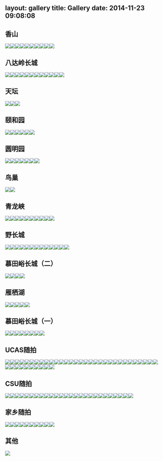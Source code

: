 layout: gallery
title: Gallery
date: 2014-11-23 09:08:08
---



## 香山

<a class="article-gallery-img fancybox" href="http://public-lingdian618.qiniudn.com/images/香山/IMG_1602.JPG?imageView2/2/h/500/q/85|watermark/2/text/bGlqaWFuLm1s/font/5a6L5L2T/fontsize/500/fill/I0VGRUZFRg==/dissolve/100/gravity/SouthEast/dx/10/dy/10" ><img src="http://public-lingdian618.qiniudn.com/images/香山/IMG_1602.JPG?imageView2/2/h/100/q/85" itemprop="image"></a><a class="article-gallery-img fancybox" href="http://public-lingdian618.qiniudn.com/images/香山/IMG_1604.JPG?imageView2/2/h/500/q/85|watermark/2/text/bGlqaWFuLm1s/font/5a6L5L2T/fontsize/500/fill/I0VGRUZFRg==/dissolve/100/gravity/SouthEast/dx/10/dy/10" ><img src="http://public-lingdian618.qiniudn.com/images/香山/IMG_1604.JPG?imageView2/2/h/100/q/85" itemprop="image"></a><a class="article-gallery-img fancybox" href="http://public-lingdian618.qiniudn.com/images/香山/IMG_1605.JPG?imageView2/2/h/500/q/85|watermark/2/text/bGlqaWFuLm1s/font/5a6L5L2T/fontsize/500/fill/I0VGRUZFRg==/dissolve/100/gravity/SouthEast/dx/10/dy/10" ><img src="http://public-lingdian618.qiniudn.com/images/香山/IMG_1605.JPG?imageView2/2/h/100/q/85" itemprop="image"></a><a class="article-gallery-img fancybox" href="http://public-lingdian618.qiniudn.com/images/香山/IMG_1615.JPG?imageView2/2/h/500/q/85|watermark/2/text/bGlqaWFuLm1s/font/5a6L5L2T/fontsize/500/fill/I0VGRUZFRg==/dissolve/100/gravity/SouthEast/dx/10/dy/10" ><img src="http://public-lingdian618.qiniudn.com/images/香山/IMG_1615.JPG?imageView2/2/h/100/q/85" itemprop="image"></a><a class="article-gallery-img fancybox" href="http://public-lingdian618.qiniudn.com/images/香山/IMG_1620.JPG?imageView2/2/h/500/q/85|watermark/2/text/bGlqaWFuLm1s/font/5a6L5L2T/fontsize/500/fill/I0VGRUZFRg==/dissolve/100/gravity/SouthEast/dx/10/dy/10" ><img src="http://public-lingdian618.qiniudn.com/images/香山/IMG_1620.JPG?imageView2/2/h/100/q/85" itemprop="image"></a><a class="article-gallery-img fancybox" href="http://public-lingdian618.qiniudn.com/images/香山/IMG_1627.JPG?imageView2/2/h/500/q/85|watermark/2/text/bGlqaWFuLm1s/font/5a6L5L2T/fontsize/500/fill/I0VGRUZFRg==/dissolve/100/gravity/SouthEast/dx/10/dy/10" ><img src="http://public-lingdian618.qiniudn.com/images/香山/IMG_1627.JPG?imageView2/2/h/100/q/85" itemprop="image"></a><a class="article-gallery-img fancybox" href="http://public-lingdian618.qiniudn.com/images/香山/IMG_1655.JPG?imageView2/2/h/500/q/85|watermark/2/text/bGlqaWFuLm1s/font/5a6L5L2T/fontsize/500/fill/I0VGRUZFRg==/dissolve/100/gravity/SouthEast/dx/10/dy/10" ><img src="http://public-lingdian618.qiniudn.com/images/香山/IMG_1655.JPG?imageView2/2/h/100/q/85" itemprop="image"></a><a class="article-gallery-img fancybox" href="http://public-lingdian618.qiniudn.com/images/香山/IMG_1657.JPG?imageView2/2/h/500/q/85|watermark/2/text/bGlqaWFuLm1s/font/5a6L5L2T/fontsize/500/fill/I0VGRUZFRg==/dissolve/100/gravity/SouthEast/dx/10/dy/10" ><img src="http://public-lingdian618.qiniudn.com/images/香山/IMG_1657.JPG?imageView2/2/h/100/q/85" itemprop="image"></a><a class="article-gallery-img fancybox" href="http://public-lingdian618.qiniudn.com/images/香山/IMG_1660.JPG?imageView2/2/h/500/q/85|watermark/2/text/bGlqaWFuLm1s/font/5a6L5L2T/fontsize/500/fill/I0VGRUZFRg==/dissolve/100/gravity/SouthEast/dx/10/dy/10" ><img src="http://public-lingdian618.qiniudn.com/images/香山/IMG_1660.JPG?imageView2/2/h/100/q/85" itemprop="image"></a><a class="article-gallery-img fancybox" href="http://public-lingdian618.qiniudn.com/images/香山/IMG_1665.JPG?imageView2/2/h/500/q/85|watermark/2/text/bGlqaWFuLm1s/font/5a6L5L2T/fontsize/500/fill/I0VGRUZFRg==/dissolve/100/gravity/SouthEast/dx/10/dy/10" ><img src="http://public-lingdian618.qiniudn.com/images/香山/IMG_1665.JPG?imageView2/2/h/100/q/85" itemprop="image"></a>

## 八达岭长城

<a class="article-gallery-img fancybox" href="http://public-lingdian618.qiniudn.com/images/八达岭长城/IMG_1545.JPG?imageView2/2/h/500/q/85|watermark/2/text/bGlqaWFuLm1s/font/5a6L5L2T/fontsize/500/fill/I0VGRUZFRg==/dissolve/100/gravity/SouthEast/dx/10/dy/10" ><img src="http://public-lingdian618.qiniudn.com/images/八达岭长城/IMG_1545.JPG?imageView2/2/h/100/q/85" itemprop="image"></a><a class="article-gallery-img fancybox" href="http://public-lingdian618.qiniudn.com/images/八达岭长城/IMG_1546.JPG?imageView2/2/h/500/q/85|watermark/2/text/bGlqaWFuLm1s/font/5a6L5L2T/fontsize/500/fill/I0VGRUZFRg==/dissolve/100/gravity/SouthEast/dx/10/dy/10" ><img src="http://public-lingdian618.qiniudn.com/images/八达岭长城/IMG_1546.JPG?imageView2/2/h/100/q/85" itemprop="image"></a><a class="article-gallery-img fancybox" href="http://public-lingdian618.qiniudn.com/images/八达岭长城/IMG_1547.JPG?imageView2/2/h/500/q/85|watermark/2/text/bGlqaWFuLm1s/font/5a6L5L2T/fontsize/500/fill/I0VGRUZFRg==/dissolve/100/gravity/SouthEast/dx/10/dy/10" ><img src="http://public-lingdian618.qiniudn.com/images/八达岭长城/IMG_1547.JPG?imageView2/2/h/100/q/85" itemprop="image"></a><a class="article-gallery-img fancybox" href="http://public-lingdian618.qiniudn.com/images/八达岭长城/IMG_1552.JPG?imageView2/2/h/500/q/85|watermark/2/text/bGlqaWFuLm1s/font/5a6L5L2T/fontsize/500/fill/I0VGRUZFRg==/dissolve/100/gravity/SouthEast/dx/10/dy/10" ><img src="http://public-lingdian618.qiniudn.com/images/八达岭长城/IMG_1552.JPG?imageView2/2/h/100/q/85" itemprop="image"></a><a class="article-gallery-img fancybox" href="http://public-lingdian618.qiniudn.com/images/八达岭长城/IMG_1553.JPG?imageView2/2/h/500/q/85|watermark/2/text/bGlqaWFuLm1s/font/5a6L5L2T/fontsize/500/fill/I0VGRUZFRg==/dissolve/100/gravity/SouthEast/dx/10/dy/10" ><img src="http://public-lingdian618.qiniudn.com/images/八达岭长城/IMG_1553.JPG?imageView2/2/h/100/q/85" itemprop="image"></a><a class="article-gallery-img fancybox" href="http://public-lingdian618.qiniudn.com/images/八达岭长城/IMG_1556.JPG?imageView2/2/h/500/q/85|watermark/2/text/bGlqaWFuLm1s/font/5a6L5L2T/fontsize/500/fill/I0VGRUZFRg==/dissolve/100/gravity/SouthEast/dx/10/dy/10" ><img src="http://public-lingdian618.qiniudn.com/images/八达岭长城/IMG_1556.JPG?imageView2/2/h/100/q/85" itemprop="image"></a><a class="article-gallery-img fancybox" href="http://public-lingdian618.qiniudn.com/images/八达岭长城/IMG_1557.JPG?imageView2/2/h/500/q/85|watermark/2/text/bGlqaWFuLm1s/font/5a6L5L2T/fontsize/500/fill/I0VGRUZFRg==/dissolve/100/gravity/SouthEast/dx/10/dy/10" ><img src="http://public-lingdian618.qiniudn.com/images/八达岭长城/IMG_1557.JPG?imageView2/2/h/100/q/85" itemprop="image"></a><a class="article-gallery-img fancybox" href="http://public-lingdian618.qiniudn.com/images/八达岭长城/IMG_1558.JPG?imageView2/2/h/500/q/85|watermark/2/text/bGlqaWFuLm1s/font/5a6L5L2T/fontsize/500/fill/I0VGRUZFRg==/dissolve/100/gravity/SouthEast/dx/10/dy/10" ><img src="http://public-lingdian618.qiniudn.com/images/八达岭长城/IMG_1558.JPG?imageView2/2/h/100/q/85" itemprop="image"></a><a class="article-gallery-img fancybox" href="http://public-lingdian618.qiniudn.com/images/八达岭长城/IMG_1559.JPG?imageView2/2/h/500/q/85|watermark/2/text/bGlqaWFuLm1s/font/5a6L5L2T/fontsize/500/fill/I0VGRUZFRg==/dissolve/100/gravity/SouthEast/dx/10/dy/10" ><img src="http://public-lingdian618.qiniudn.com/images/八达岭长城/IMG_1559.JPG?imageView2/2/h/100/q/85" itemprop="image"></a><a class="article-gallery-img fancybox" href="http://public-lingdian618.qiniudn.com/images/八达岭长城/IMG_1560.JPG?imageView2/2/h/500/q/85|watermark/2/text/bGlqaWFuLm1s/font/5a6L5L2T/fontsize/500/fill/I0VGRUZFRg==/dissolve/100/gravity/SouthEast/dx/10/dy/10" ><img src="http://public-lingdian618.qiniudn.com/images/八达岭长城/IMG_1560.JPG?imageView2/2/h/100/q/85" itemprop="image"></a><a class="article-gallery-img fancybox" href="http://public-lingdian618.qiniudn.com/images/八达岭长城/IMG_1564.JPG?imageView2/2/h/500/q/85|watermark/2/text/bGlqaWFuLm1s/font/5a6L5L2T/fontsize/500/fill/I0VGRUZFRg==/dissolve/100/gravity/SouthEast/dx/10/dy/10" ><img src="http://public-lingdian618.qiniudn.com/images/八达岭长城/IMG_1564.JPG?imageView2/2/h/100/q/85" itemprop="image"></a><a class="article-gallery-img fancybox" href="http://public-lingdian618.qiniudn.com/images/八达岭长城/IMG_1575.JPG?imageView2/2/h/500/q/85|watermark/2/text/bGlqaWFuLm1s/font/5a6L5L2T/fontsize/500/fill/I0VGRUZFRg==/dissolve/100/gravity/SouthEast/dx/10/dy/10" ><img src="http://public-lingdian618.qiniudn.com/images/八达岭长城/IMG_1575.JPG?imageView2/2/h/100/q/85" itemprop="image"></a>

## 天坛

<a class="article-gallery-img fancybox" href="http://public-lingdian618.qiniudn.com/images/天坛/IMG_1512.JPG?imageView2/2/h/500/q/85|watermark/2/text/bGlqaWFuLm1s/font/5a6L5L2T/fontsize/500/fill/I0VGRUZFRg==/dissolve/100/gravity/SouthEast/dx/10/dy/10" ><img src="http://public-lingdian618.qiniudn.com/images/天坛/IMG_1512.JPG?imageView2/2/h/100/q/85" itemprop="image"></a><a class="article-gallery-img fancybox" href="http://public-lingdian618.qiniudn.com/images/天坛/IMG_1513.JPG?imageView2/2/h/500/q/85|watermark/2/text/bGlqaWFuLm1s/font/5a6L5L2T/fontsize/500/fill/I0VGRUZFRg==/dissolve/100/gravity/SouthEast/dx/10/dy/10" ><img src="http://public-lingdian618.qiniudn.com/images/天坛/IMG_1513.JPG?imageView2/2/h/100/q/85" itemprop="image"></a><a class="article-gallery-img fancybox" href="http://public-lingdian618.qiniudn.com/images/天坛/IMG_1515.JPG?imageView2/2/h/500/q/85|watermark/2/text/bGlqaWFuLm1s/font/5a6L5L2T/fontsize/500/fill/I0VGRUZFRg==/dissolve/100/gravity/SouthEast/dx/10/dy/10" ><img src="http://public-lingdian618.qiniudn.com/images/天坛/IMG_1515.JPG?imageView2/2/h/100/q/85" itemprop="image"></a>

## 颐和园

<a class="article-gallery-img fancybox" href="http://public-lingdian618.qiniudn.com/images/颐和园/IMG_1462.JPG?imageView2/2/h/500/q/85|watermark/2/text/bGlqaWFuLm1s/font/5a6L5L2T/fontsize/500/fill/I0VGRUZFRg==/dissolve/100/gravity/SouthEast/dx/10/dy/10" ><img src="http://public-lingdian618.qiniudn.com/images/颐和园/IMG_1462.JPG?imageView2/2/h/100/q/85" itemprop="image"></a><a class="article-gallery-img fancybox" href="http://public-lingdian618.qiniudn.com/images/颐和园/IMG_1476.JPG?imageView2/2/h/500/q/85|watermark/2/text/bGlqaWFuLm1s/font/5a6L5L2T/fontsize/500/fill/I0VGRUZFRg==/dissolve/100/gravity/SouthEast/dx/10/dy/10" ><img src="http://public-lingdian618.qiniudn.com/images/颐和园/IMG_1476.JPG?imageView2/2/h/100/q/85" itemprop="image"></a><a class="article-gallery-img fancybox" href="http://public-lingdian618.qiniudn.com/images/颐和园/IMG_1478.JPG?imageView2/2/h/500/q/85|watermark/2/text/bGlqaWFuLm1s/font/5a6L5L2T/fontsize/500/fill/I0VGRUZFRg==/dissolve/100/gravity/SouthEast/dx/10/dy/10" ><img src="http://public-lingdian618.qiniudn.com/images/颐和园/IMG_1478.JPG?imageView2/2/h/100/q/85" itemprop="image"></a><a class="article-gallery-img fancybox" href="http://public-lingdian618.qiniudn.com/images/颐和园/IMG_1482.JPG?imageView2/2/h/500/q/85|watermark/2/text/bGlqaWFuLm1s/font/5a6L5L2T/fontsize/500/fill/I0VGRUZFRg==/dissolve/100/gravity/SouthEast/dx/10/dy/10" ><img src="http://public-lingdian618.qiniudn.com/images/颐和园/IMG_1482.JPG?imageView2/2/h/100/q/85" itemprop="image"></a><a class="article-gallery-img fancybox" href="http://public-lingdian618.qiniudn.com/images/颐和园/IMG_1483.JPG?imageView2/2/h/500/q/85|watermark/2/text/bGlqaWFuLm1s/font/5a6L5L2T/fontsize/500/fill/I0VGRUZFRg==/dissolve/100/gravity/SouthEast/dx/10/dy/10" ><img src="http://public-lingdian618.qiniudn.com/images/颐和园/IMG_1483.JPG?imageView2/2/h/100/q/85" itemprop="image"></a><a class="article-gallery-img fancybox" href="http://public-lingdian618.qiniudn.com/images/颐和园/IMG_1486.JPG?imageView2/2/h/500/q/85|watermark/2/text/bGlqaWFuLm1s/font/5a6L5L2T/fontsize/500/fill/I0VGRUZFRg==/dissolve/100/gravity/SouthEast/dx/10/dy/10" ><img src="http://public-lingdian618.qiniudn.com/images/颐和园/IMG_1486.JPG?imageView2/2/h/100/q/85" itemprop="image"></a>

## 圆明园

<a class="article-gallery-img fancybox" href="http://public-lingdian618.qiniudn.com/images/圆明园/IMG_1386.JPG?imageView2/2/h/500/q/85|watermark/2/text/bGlqaWFuLm1s/font/5a6L5L2T/fontsize/500/fill/I0VGRUZFRg==/dissolve/100/gravity/SouthEast/dx/10/dy/10" ><img src="http://public-lingdian618.qiniudn.com/images/圆明园/IMG_1386.JPG?imageView2/2/h/100/q/85" itemprop="image"></a><a class="article-gallery-img fancybox" href="http://public-lingdian618.qiniudn.com/images/圆明园/IMG_1388.JPG?imageView2/2/h/500/q/85|watermark/2/text/bGlqaWFuLm1s/font/5a6L5L2T/fontsize/500/fill/I0VGRUZFRg==/dissolve/100/gravity/SouthEast/dx/10/dy/10" ><img src="http://public-lingdian618.qiniudn.com/images/圆明园/IMG_1388.JPG?imageView2/2/h/100/q/85" itemprop="image"></a><a class="article-gallery-img fancybox" href="http://public-lingdian618.qiniudn.com/images/圆明园/IMG_1392.JPG?imageView2/2/h/500/q/85|watermark/2/text/bGlqaWFuLm1s/font/5a6L5L2T/fontsize/500/fill/I0VGRUZFRg==/dissolve/100/gravity/SouthEast/dx/10/dy/10" ><img src="http://public-lingdian618.qiniudn.com/images/圆明园/IMG_1392.JPG?imageView2/2/h/100/q/85" itemprop="image"></a><a class="article-gallery-img fancybox" href="http://public-lingdian618.qiniudn.com/images/圆明园/IMG_1400.JPG?imageView2/2/h/500/q/85|watermark/2/text/bGlqaWFuLm1s/font/5a6L5L2T/fontsize/500/fill/I0VGRUZFRg==/dissolve/100/gravity/SouthEast/dx/10/dy/10" ><img src="http://public-lingdian618.qiniudn.com/images/圆明园/IMG_1400.JPG?imageView2/2/h/100/q/85" itemprop="image"></a><a class="article-gallery-img fancybox" href="http://public-lingdian618.qiniudn.com/images/圆明园/IMG_1401.JPG?imageView2/2/h/500/q/85|watermark/2/text/bGlqaWFuLm1s/font/5a6L5L2T/fontsize/500/fill/I0VGRUZFRg==/dissolve/100/gravity/SouthEast/dx/10/dy/10" ><img src="http://public-lingdian618.qiniudn.com/images/圆明园/IMG_1401.JPG?imageView2/2/h/100/q/85" itemprop="image"></a><a class="article-gallery-img fancybox" href="http://public-lingdian618.qiniudn.com/images/圆明园/IMG_1403.JPG?imageView2/2/h/500/q/85|watermark/2/text/bGlqaWFuLm1s/font/5a6L5L2T/fontsize/500/fill/I0VGRUZFRg==/dissolve/100/gravity/SouthEast/dx/10/dy/10" ><img src="http://public-lingdian618.qiniudn.com/images/圆明园/IMG_1403.JPG?imageView2/2/h/100/q/85" itemprop="image"></a><a class="article-gallery-img fancybox" href="http://public-lingdian618.qiniudn.com/images/圆明园/IMG_1420.JPG?imageView2/2/h/500/q/85|watermark/2/text/bGlqaWFuLm1s/font/5a6L5L2T/fontsize/500/fill/I0VGRUZFRg==/dissolve/100/gravity/SouthEast/dx/10/dy/10" ><img src="http://public-lingdian618.qiniudn.com/images/圆明园/IMG_1420.JPG?imageView2/2/h/100/q/85" itemprop="image"></a>

## 鸟巢

<a class="article-gallery-img fancybox" href="http://public-lingdian618.qiniudn.com/images/鸟巢/IMG_1365.JPG?imageView2/2/h/500/q/85|watermark/2/text/bGlqaWFuLm1s/font/5a6L5L2T/fontsize/500/fill/I0VGRUZFRg==/dissolve/100/gravity/SouthEast/dx/10/dy/10" ><img src="http://public-lingdian618.qiniudn.com/images/鸟巢/IMG_1365.JPG?imageView2/2/h/100/q/85" itemprop="image"></a><a class="article-gallery-img fancybox" href="http://public-lingdian618.qiniudn.com/images/鸟巢/IMG_1368.JPG?imageView2/2/h/500/q/85|watermark/2/text/bGlqaWFuLm1s/font/5a6L5L2T/fontsize/500/fill/I0VGRUZFRg==/dissolve/100/gravity/SouthEast/dx/10/dy/10" ><img src="http://public-lingdian618.qiniudn.com/images/鸟巢/IMG_1368.JPG?imageView2/2/h/100/q/85" itemprop="image"></a>

## 青龙峡

<a class="article-gallery-img fancybox" href="http://public-lingdian618.qiniudn.com/images/青龙峡/IMG_1040.JPG?imageView2/2/h/500/q/85|watermark/2/text/bGlqaWFuLm1s/font/5a6L5L2T/fontsize/500/fill/I0VGRUZFRg==/dissolve/100/gravity/SouthEast/dx/10/dy/10" ><img src="http://public-lingdian618.qiniudn.com/images/青龙峡/IMG_1040.JPG?imageView2/2/h/100/q/85" itemprop="image"></a><a class="article-gallery-img fancybox" href="http://public-lingdian618.qiniudn.com/images/青龙峡/IMG_1047.JPG?imageView2/2/h/500/q/85|watermark/2/text/bGlqaWFuLm1s/font/5a6L5L2T/fontsize/500/fill/I0VGRUZFRg==/dissolve/100/gravity/SouthEast/dx/10/dy/10" ><img src="http://public-lingdian618.qiniudn.com/images/青龙峡/IMG_1047.JPG?imageView2/2/h/100/q/85" itemprop="image"></a><a class="article-gallery-img fancybox" href="http://public-lingdian618.qiniudn.com/images/青龙峡/IMG_1049.JPG?imageView2/2/h/500/q/85|watermark/2/text/bGlqaWFuLm1s/font/5a6L5L2T/fontsize/500/fill/I0VGRUZFRg==/dissolve/100/gravity/SouthEast/dx/10/dy/10" ><img src="http://public-lingdian618.qiniudn.com/images/青龙峡/IMG_1049.JPG?imageView2/2/h/100/q/85" itemprop="image"></a><a class="article-gallery-img fancybox" href="http://public-lingdian618.qiniudn.com/images/青龙峡/IMG_1052.JPG?imageView2/2/h/500/q/85|watermark/2/text/bGlqaWFuLm1s/font/5a6L5L2T/fontsize/500/fill/I0VGRUZFRg==/dissolve/100/gravity/SouthEast/dx/10/dy/10" ><img src="http://public-lingdian618.qiniudn.com/images/青龙峡/IMG_1052.JPG?imageView2/2/h/100/q/85" itemprop="image"></a><a class="article-gallery-img fancybox" href="http://public-lingdian618.qiniudn.com/images/青龙峡/IMG_1055.JPG?imageView2/2/h/500/q/85|watermark/2/text/bGlqaWFuLm1s/font/5a6L5L2T/fontsize/500/fill/I0VGRUZFRg==/dissolve/100/gravity/SouthEast/dx/10/dy/10" ><img src="http://public-lingdian618.qiniudn.com/images/青龙峡/IMG_1055.JPG?imageView2/2/h/100/q/85" itemprop="image"></a><a class="article-gallery-img fancybox" href="http://public-lingdian618.qiniudn.com/images/青龙峡/IMG_1058.JPG?imageView2/2/h/500/q/85|watermark/2/text/bGlqaWFuLm1s/font/5a6L5L2T/fontsize/500/fill/I0VGRUZFRg==/dissolve/100/gravity/SouthEast/dx/10/dy/10" ><img src="http://public-lingdian618.qiniudn.com/images/青龙峡/IMG_1058.JPG?imageView2/2/h/100/q/85" itemprop="image"></a><a class="article-gallery-img fancybox" href="http://public-lingdian618.qiniudn.com/images/青龙峡/IMG_1078.JPG?imageView2/2/h/500/q/85|watermark/2/text/bGlqaWFuLm1s/font/5a6L5L2T/fontsize/500/fill/I0VGRUZFRg==/dissolve/100/gravity/SouthEast/dx/10/dy/10" ><img src="http://public-lingdian618.qiniudn.com/images/青龙峡/IMG_1078.JPG?imageView2/2/h/100/q/85" itemprop="image"></a><a class="article-gallery-img fancybox" href="http://public-lingdian618.qiniudn.com/images/青龙峡/IMG_1079.JPG?imageView2/2/h/500/q/85|watermark/2/text/bGlqaWFuLm1s/font/5a6L5L2T/fontsize/500/fill/I0VGRUZFRg==/dissolve/100/gravity/SouthEast/dx/10/dy/10" ><img src="http://public-lingdian618.qiniudn.com/images/青龙峡/IMG_1079.JPG?imageView2/2/h/100/q/85" itemprop="image"></a><a class="article-gallery-img fancybox" href="http://public-lingdian618.qiniudn.com/images/青龙峡/IMG_1080.JPG?imageView2/2/h/500/q/85|watermark/2/text/bGlqaWFuLm1s/font/5a6L5L2T/fontsize/500/fill/I0VGRUZFRg==/dissolve/100/gravity/SouthEast/dx/10/dy/10" ><img src="http://public-lingdian618.qiniudn.com/images/青龙峡/IMG_1080.JPG?imageView2/2/h/100/q/85" itemprop="image"></a><a class="article-gallery-img fancybox" href="http://public-lingdian618.qiniudn.com/images/青龙峡/IMG_1084.JPG?imageView2/2/h/500/q/85|watermark/2/text/bGlqaWFuLm1s/font/5a6L5L2T/fontsize/500/fill/I0VGRUZFRg==/dissolve/100/gravity/SouthEast/dx/10/dy/10" ><img src="http://public-lingdian618.qiniudn.com/images/青龙峡/IMG_1084.JPG?imageView2/2/h/100/q/85" itemprop="image"></a>

## 野长城

<a class="article-gallery-img fancybox" href="http://public-lingdian618.qiniudn.com/images/野长城/IMG_0920.JPG?imageView2/2/h/500/q/85|watermark/2/text/bGlqaWFuLm1s/font/5a6L5L2T/fontsize/500/fill/I0VGRUZFRg==/dissolve/100/gravity/SouthEast/dx/10/dy/10" ><img src="http://public-lingdian618.qiniudn.com/images/野长城/IMG_0920.JPG?imageView2/2/h/100/q/85" itemprop="image"></a><a class="article-gallery-img fancybox" href="http://public-lingdian618.qiniudn.com/images/野长城/IMG_0921.JPG?imageView2/2/h/500/q/85|watermark/2/text/bGlqaWFuLm1s/font/5a6L5L2T/fontsize/500/fill/I0VGRUZFRg==/dissolve/100/gravity/SouthEast/dx/10/dy/10" ><img src="http://public-lingdian618.qiniudn.com/images/野长城/IMG_0921.JPG?imageView2/2/h/100/q/85" itemprop="image"></a><a class="article-gallery-img fancybox" href="http://public-lingdian618.qiniudn.com/images/野长城/IMG_0934.JPG?imageView2/2/h/500/q/85|watermark/2/text/bGlqaWFuLm1s/font/5a6L5L2T/fontsize/500/fill/I0VGRUZFRg==/dissolve/100/gravity/SouthEast/dx/10/dy/10" ><img src="http://public-lingdian618.qiniudn.com/images/野长城/IMG_0934.JPG?imageView2/2/h/100/q/85" itemprop="image"></a><a class="article-gallery-img fancybox" href="http://public-lingdian618.qiniudn.com/images/野长城/IMG_0938.JPG?imageView2/2/h/500/q/85|watermark/2/text/bGlqaWFuLm1s/font/5a6L5L2T/fontsize/500/fill/I0VGRUZFRg==/dissolve/100/gravity/SouthEast/dx/10/dy/10" ><img src="http://public-lingdian618.qiniudn.com/images/野长城/IMG_0938.JPG?imageView2/2/h/100/q/85" itemprop="image"></a><a class="article-gallery-img fancybox" href="http://public-lingdian618.qiniudn.com/images/野长城/IMG_0943.JPG?imageView2/2/h/500/q/85|watermark/2/text/bGlqaWFuLm1s/font/5a6L5L2T/fontsize/500/fill/I0VGRUZFRg==/dissolve/100/gravity/SouthEast/dx/10/dy/10" ><img src="http://public-lingdian618.qiniudn.com/images/野长城/IMG_0943.JPG?imageView2/2/h/100/q/85" itemprop="image"></a><a class="article-gallery-img fancybox" href="http://public-lingdian618.qiniudn.com/images/野长城/IMG_0945.JPG?imageView2/2/h/500/q/85|watermark/2/text/bGlqaWFuLm1s/font/5a6L5L2T/fontsize/500/fill/I0VGRUZFRg==/dissolve/100/gravity/SouthEast/dx/10/dy/10" ><img src="http://public-lingdian618.qiniudn.com/images/野长城/IMG_0945.JPG?imageView2/2/h/100/q/85" itemprop="image"></a><a class="article-gallery-img fancybox" href="http://public-lingdian618.qiniudn.com/images/野长城/IMG_0948.JPG?imageView2/2/h/500/q/85|watermark/2/text/bGlqaWFuLm1s/font/5a6L5L2T/fontsize/500/fill/I0VGRUZFRg==/dissolve/100/gravity/SouthEast/dx/10/dy/10" ><img src="http://public-lingdian618.qiniudn.com/images/野长城/IMG_0948.JPG?imageView2/2/h/100/q/85" itemprop="image"></a><a class="article-gallery-img fancybox" href="http://public-lingdian618.qiniudn.com/images/野长城/IMG_0953.JPG?imageView2/2/h/500/q/85|watermark/2/text/bGlqaWFuLm1s/font/5a6L5L2T/fontsize/500/fill/I0VGRUZFRg==/dissolve/100/gravity/SouthEast/dx/10/dy/10" ><img src="http://public-lingdian618.qiniudn.com/images/野长城/IMG_0953.JPG?imageView2/2/h/100/q/85" itemprop="image"></a><a class="article-gallery-img fancybox" href="http://public-lingdian618.qiniudn.com/images/野长城/IMG_0964.JPG?imageView2/2/h/500/q/85|watermark/2/text/bGlqaWFuLm1s/font/5a6L5L2T/fontsize/500/fill/I0VGRUZFRg==/dissolve/100/gravity/SouthEast/dx/10/dy/10" ><img src="http://public-lingdian618.qiniudn.com/images/野长城/IMG_0964.JPG?imageView2/2/h/100/q/85" itemprop="image"></a><a class="article-gallery-img fancybox" href="http://public-lingdian618.qiniudn.com/images/野长城/IMG_0965.JPG?imageView2/2/h/500/q/85|watermark/2/text/bGlqaWFuLm1s/font/5a6L5L2T/fontsize/500/fill/I0VGRUZFRg==/dissolve/100/gravity/SouthEast/dx/10/dy/10" ><img src="http://public-lingdian618.qiniudn.com/images/野长城/IMG_0965.JPG?imageView2/2/h/100/q/85" itemprop="image"></a><a class="article-gallery-img fancybox" href="http://public-lingdian618.qiniudn.com/images/野长城/IMG_0981.JPG?imageView2/2/h/500/q/85|watermark/2/text/bGlqaWFuLm1s/font/5a6L5L2T/fontsize/500/fill/I0VGRUZFRg==/dissolve/100/gravity/SouthEast/dx/10/dy/10" ><img src="http://public-lingdian618.qiniudn.com/images/野长城/IMG_0981.JPG?imageView2/2/h/100/q/85" itemprop="image"></a><a class="article-gallery-img fancybox" href="http://public-lingdian618.qiniudn.com/images/野长城/IMG_1006.JPG?imageView2/2/h/500/q/85|watermark/2/text/bGlqaWFuLm1s/font/5a6L5L2T/fontsize/500/fill/I0VGRUZFRg==/dissolve/100/gravity/SouthEast/dx/10/dy/10" ><img src="http://public-lingdian618.qiniudn.com/images/野长城/IMG_1006.JPG?imageView2/2/h/100/q/85" itemprop="image"></a><a class="article-gallery-img fancybox" href="http://public-lingdian618.qiniudn.com/images/野长城/IMG_1008.JPG?imageView2/2/h/500/q/85|watermark/2/text/bGlqaWFuLm1s/font/5a6L5L2T/fontsize/500/fill/I0VGRUZFRg==/dissolve/100/gravity/SouthEast/dx/10/dy/10" ><img src="http://public-lingdian618.qiniudn.com/images/野长城/IMG_1008.JPG?imageView2/2/h/100/q/85" itemprop="image"></a>

## 慕田峪长城（二）

<a class="article-gallery-img fancybox" href="http://public-lingdian618.qiniudn.com/images/慕田峪长城（二）/IMG_0891.JPG?imageView2/2/h/500/q/85|watermark/2/text/bGlqaWFuLm1s/font/5a6L5L2T/fontsize/500/fill/I0VGRUZFRg==/dissolve/100/gravity/SouthEast/dx/10/dy/10" ><img src="http://public-lingdian618.qiniudn.com/images/慕田峪长城（二）/IMG_0891.JPG?imageView2/2/h/100/q/85" itemprop="image"></a><a class="article-gallery-img fancybox" href="http://public-lingdian618.qiniudn.com/images/慕田峪长城（二）/IMG_0898.JPG?imageView2/2/h/500/q/85|watermark/2/text/bGlqaWFuLm1s/font/5a6L5L2T/fontsize/500/fill/I0VGRUZFRg==/dissolve/100/gravity/SouthEast/dx/10/dy/10" ><img src="http://public-lingdian618.qiniudn.com/images/慕田峪长城（二）/IMG_0898.JPG?imageView2/2/h/100/q/85" itemprop="image"></a><a class="article-gallery-img fancybox" href="http://public-lingdian618.qiniudn.com/images/慕田峪长城（二）/IMG_0899.JPG?imageView2/2/h/500/q/85|watermark/2/text/bGlqaWFuLm1s/font/5a6L5L2T/fontsize/500/fill/I0VGRUZFRg==/dissolve/100/gravity/SouthEast/dx/10/dy/10" ><img src="http://public-lingdian618.qiniudn.com/images/慕田峪长城（二）/IMG_0899.JPG?imageView2/2/h/100/q/85" itemprop="image"></a><a class="article-gallery-img fancybox" href="http://public-lingdian618.qiniudn.com/images/慕田峪长城（二）/IMG_0911.JPG?imageView2/2/h/500/q/85|watermark/2/text/bGlqaWFuLm1s/font/5a6L5L2T/fontsize/500/fill/I0VGRUZFRg==/dissolve/100/gravity/SouthEast/dx/10/dy/10" ><img src="http://public-lingdian618.qiniudn.com/images/慕田峪长城（二）/IMG_0911.JPG?imageView2/2/h/100/q/85" itemprop="image"></a>

## 雁栖湖

<a class="article-gallery-img fancybox" href="http://public-lingdian618.qiniudn.com/images/雁栖湖/IMG_0765.JPG?imageView2/2/h/500/q/85|watermark/2/text/bGlqaWFuLm1s/font/5a6L5L2T/fontsize/500/fill/I0VGRUZFRg==/dissolve/100/gravity/SouthEast/dx/10/dy/10" ><img src="http://public-lingdian618.qiniudn.com/images/雁栖湖/IMG_0765.JPG?imageView2/2/h/100/q/85" itemprop="image"></a><a class="article-gallery-img fancybox" href="http://public-lingdian618.qiniudn.com/images/雁栖湖/IMG_0767.JPG?imageView2/2/h/500/q/85|watermark/2/text/bGlqaWFuLm1s/font/5a6L5L2T/fontsize/500/fill/I0VGRUZFRg==/dissolve/100/gravity/SouthEast/dx/10/dy/10" ><img src="http://public-lingdian618.qiniudn.com/images/雁栖湖/IMG_0767.JPG?imageView2/2/h/100/q/85" itemprop="image"></a><a class="article-gallery-img fancybox" href="http://public-lingdian618.qiniudn.com/images/雁栖湖/IMG_0771.JPG?imageView2/2/h/500/q/85|watermark/2/text/bGlqaWFuLm1s/font/5a6L5L2T/fontsize/500/fill/I0VGRUZFRg==/dissolve/100/gravity/SouthEast/dx/10/dy/10" ><img src="http://public-lingdian618.qiniudn.com/images/雁栖湖/IMG_0771.JPG?imageView2/2/h/100/q/85" itemprop="image"></a><a class="article-gallery-img fancybox" href="http://public-lingdian618.qiniudn.com/images/雁栖湖/IMG_0776.JPG?imageView2/2/h/500/q/85|watermark/2/text/bGlqaWFuLm1s/font/5a6L5L2T/fontsize/500/fill/I0VGRUZFRg==/dissolve/100/gravity/SouthEast/dx/10/dy/10" ><img src="http://public-lingdian618.qiniudn.com/images/雁栖湖/IMG_0776.JPG?imageView2/2/h/100/q/85" itemprop="image"></a><a class="article-gallery-img fancybox" href="http://public-lingdian618.qiniudn.com/images/雁栖湖/IMG_0777.JPG?imageView2/2/h/500/q/85|watermark/2/text/bGlqaWFuLm1s/font/5a6L5L2T/fontsize/500/fill/I0VGRUZFRg==/dissolve/100/gravity/SouthEast/dx/10/dy/10" ><img src="http://public-lingdian618.qiniudn.com/images/雁栖湖/IMG_0777.JPG?imageView2/2/h/100/q/85" itemprop="image"></a>

## 慕田峪长城（一）

<a class="article-gallery-img fancybox" href="http://public-lingdian618.qiniudn.com/images/慕田峪长城（一）/IMG_0650.JPG?imageView2/2/h/500/q/85|watermark/2/text/bGlqaWFuLm1s/font/5a6L5L2T/fontsize/500/fill/I0VGRUZFRg==/dissolve/100/gravity/SouthEast/dx/10/dy/10" ><img src="http://public-lingdian618.qiniudn.com/images/慕田峪长城（一）/IMG_0650.JPG?imageView2/2/h/100/q/85" itemprop="image"></a><a class="article-gallery-img fancybox" href="http://public-lingdian618.qiniudn.com/images/慕田峪长城（一）/IMG_0654.JPG?imageView2/2/h/500/q/85|watermark/2/text/bGlqaWFuLm1s/font/5a6L5L2T/fontsize/500/fill/I0VGRUZFRg==/dissolve/100/gravity/SouthEast/dx/10/dy/10" ><img src="http://public-lingdian618.qiniudn.com/images/慕田峪长城（一）/IMG_0654.JPG?imageView2/2/h/100/q/85" itemprop="image"></a><a class="article-gallery-img fancybox" href="http://public-lingdian618.qiniudn.com/images/慕田峪长城（一）/IMG_0657.JPG?imageView2/2/h/500/q/85|watermark/2/text/bGlqaWFuLm1s/font/5a6L5L2T/fontsize/500/fill/I0VGRUZFRg==/dissolve/100/gravity/SouthEast/dx/10/dy/10" ><img src="http://public-lingdian618.qiniudn.com/images/慕田峪长城（一）/IMG_0657.JPG?imageView2/2/h/100/q/85" itemprop="image"></a><a class="article-gallery-img fancybox" href="http://public-lingdian618.qiniudn.com/images/慕田峪长城（一）/IMG_0661.JPG?imageView2/2/h/500/q/85|watermark/2/text/bGlqaWFuLm1s/font/5a6L5L2T/fontsize/500/fill/I0VGRUZFRg==/dissolve/100/gravity/SouthEast/dx/10/dy/10" ><img src="http://public-lingdian618.qiniudn.com/images/慕田峪长城（一）/IMG_0661.JPG?imageView2/2/h/100/q/85" itemprop="image"></a><a class="article-gallery-img fancybox" href="http://public-lingdian618.qiniudn.com/images/慕田峪长城（一）/IMG_0663.JPG?imageView2/2/h/500/q/85|watermark/2/text/bGlqaWFuLm1s/font/5a6L5L2T/fontsize/500/fill/I0VGRUZFRg==/dissolve/100/gravity/SouthEast/dx/10/dy/10" ><img src="http://public-lingdian618.qiniudn.com/images/慕田峪长城（一）/IMG_0663.JPG?imageView2/2/h/100/q/85" itemprop="image"></a><a class="article-gallery-img fancybox" href="http://public-lingdian618.qiniudn.com/images/慕田峪长城（一）/IMG_0665.JPG?imageView2/2/h/500/q/85|watermark/2/text/bGlqaWFuLm1s/font/5a6L5L2T/fontsize/500/fill/I0VGRUZFRg==/dissolve/100/gravity/SouthEast/dx/10/dy/10" ><img src="http://public-lingdian618.qiniudn.com/images/慕田峪长城（一）/IMG_0665.JPG?imageView2/2/h/100/q/85" itemprop="image"></a><a class="article-gallery-img fancybox" href="http://public-lingdian618.qiniudn.com/images/慕田峪长城（一）/IMG_0666.JPG?imageView2/2/h/500/q/85|watermark/2/text/bGlqaWFuLm1s/font/5a6L5L2T/fontsize/500/fill/I0VGRUZFRg==/dissolve/100/gravity/SouthEast/dx/10/dy/10" ><img src="http://public-lingdian618.qiniudn.com/images/慕田峪长城（一）/IMG_0666.JPG?imageView2/2/h/100/q/85" itemprop="image"></a><a class="article-gallery-img fancybox" href="http://public-lingdian618.qiniudn.com/images/慕田峪长城（一）/IMG_0667.JPG?imageView2/2/h/500/q/85|watermark/2/text/bGlqaWFuLm1s/font/5a6L5L2T/fontsize/500/fill/I0VGRUZFRg==/dissolve/100/gravity/SouthEast/dx/10/dy/10" ><img src="http://public-lingdian618.qiniudn.com/images/慕田峪长城（一）/IMG_0667.JPG?imageView2/2/h/100/q/85" itemprop="image"></a>

## UCAS随拍

<a class="article-gallery-img fancybox" href="http://public-lingdian618.qiniudn.com/images/UCAS随拍/IMG_0625.JPG?imageView2/2/h/500/q/85|watermark/2/text/bGlqaWFuLm1s/font/5a6L5L2T/fontsize/500/fill/I0VGRUZFRg==/dissolve/100/gravity/SouthEast/dx/10/dy/10" ><img src="http://public-lingdian618.qiniudn.com/images/UCAS随拍/IMG_0625.JPG?imageView2/2/h/100/q/85" itemprop="image"></a><a class="article-gallery-img fancybox" href="http://public-lingdian618.qiniudn.com/images/UCAS随拍/IMG_0634.JPG?imageView2/2/h/500/q/85|watermark/2/text/bGlqaWFuLm1s/font/5a6L5L2T/fontsize/500/fill/I0VGRUZFRg==/dissolve/100/gravity/SouthEast/dx/10/dy/10" ><img src="http://public-lingdian618.qiniudn.com/images/UCAS随拍/IMG_0634.JPG?imageView2/2/h/100/q/85" itemprop="image"></a><a class="article-gallery-img fancybox" href="http://public-lingdian618.qiniudn.com/images/UCAS随拍/IMG_0635.JPG?imageView2/2/h/500/q/85|watermark/2/text/bGlqaWFuLm1s/font/5a6L5L2T/fontsize/500/fill/I0VGRUZFRg==/dissolve/100/gravity/SouthEast/dx/10/dy/10" ><img src="http://public-lingdian618.qiniudn.com/images/UCAS随拍/IMG_0635.JPG?imageView2/2/h/100/q/85" itemprop="image"></a><a class="article-gallery-img fancybox" href="http://public-lingdian618.qiniudn.com/images/UCAS随拍/IMG_0685.JPG?imageView2/2/h/500/q/85|watermark/2/text/bGlqaWFuLm1s/font/5a6L5L2T/fontsize/500/fill/I0VGRUZFRg==/dissolve/100/gravity/SouthEast/dx/10/dy/10" ><img src="http://public-lingdian618.qiniudn.com/images/UCAS随拍/IMG_0685.JPG?imageView2/2/h/100/q/85" itemprop="image"></a><a class="article-gallery-img fancybox" href="http://public-lingdian618.qiniudn.com/images/UCAS随拍/IMG_0688.JPG?imageView2/2/h/500/q/85|watermark/2/text/bGlqaWFuLm1s/font/5a6L5L2T/fontsize/500/fill/I0VGRUZFRg==/dissolve/100/gravity/SouthEast/dx/10/dy/10" ><img src="http://public-lingdian618.qiniudn.com/images/UCAS随拍/IMG_0688.JPG?imageView2/2/h/100/q/85" itemprop="image"></a><a class="article-gallery-img fancybox" href="http://public-lingdian618.qiniudn.com/images/UCAS随拍/IMG_0691.JPG?imageView2/2/h/500/q/85|watermark/2/text/bGlqaWFuLm1s/font/5a6L5L2T/fontsize/500/fill/I0VGRUZFRg==/dissolve/100/gravity/SouthEast/dx/10/dy/10" ><img src="http://public-lingdian618.qiniudn.com/images/UCAS随拍/IMG_0691.JPG?imageView2/2/h/100/q/85" itemprop="image"></a><a class="article-gallery-img fancybox" href="http://public-lingdian618.qiniudn.com/images/UCAS随拍/IMG_0692.JPG?imageView2/2/h/500/q/85|watermark/2/text/bGlqaWFuLm1s/font/5a6L5L2T/fontsize/500/fill/I0VGRUZFRg==/dissolve/100/gravity/SouthEast/dx/10/dy/10" ><img src="http://public-lingdian618.qiniudn.com/images/UCAS随拍/IMG_0692.JPG?imageView2/2/h/100/q/85" itemprop="image"></a><a class="article-gallery-img fancybox" href="http://public-lingdian618.qiniudn.com/images/UCAS随拍/IMG_0693.JPG?imageView2/2/h/500/q/85|watermark/2/text/bGlqaWFuLm1s/font/5a6L5L2T/fontsize/500/fill/I0VGRUZFRg==/dissolve/100/gravity/SouthEast/dx/10/dy/10" ><img src="http://public-lingdian618.qiniudn.com/images/UCAS随拍/IMG_0693.JPG?imageView2/2/h/100/q/85" itemprop="image"></a><a class="article-gallery-img fancybox" href="http://public-lingdian618.qiniudn.com/images/UCAS随拍/IMG_0696.JPG?imageView2/2/h/500/q/85|watermark/2/text/bGlqaWFuLm1s/font/5a6L5L2T/fontsize/500/fill/I0VGRUZFRg==/dissolve/100/gravity/SouthEast/dx/10/dy/10" ><img src="http://public-lingdian618.qiniudn.com/images/UCAS随拍/IMG_0696.JPG?imageView2/2/h/100/q/85" itemprop="image"></a><a class="article-gallery-img fancybox" href="http://public-lingdian618.qiniudn.com/images/UCAS随拍/IMG_0704.JPG?imageView2/2/h/500/q/85|watermark/2/text/bGlqaWFuLm1s/font/5a6L5L2T/fontsize/500/fill/I0VGRUZFRg==/dissolve/100/gravity/SouthEast/dx/10/dy/10" ><img src="http://public-lingdian618.qiniudn.com/images/UCAS随拍/IMG_0704.JPG?imageView2/2/h/100/q/85" itemprop="image"></a><a class="article-gallery-img fancybox" href="http://public-lingdian618.qiniudn.com/images/UCAS随拍/IMG_0705.JPG?imageView2/2/h/500/q/85|watermark/2/text/bGlqaWFuLm1s/font/5a6L5L2T/fontsize/500/fill/I0VGRUZFRg==/dissolve/100/gravity/SouthEast/dx/10/dy/10" ><img src="http://public-lingdian618.qiniudn.com/images/UCAS随拍/IMG_0705.JPG?imageView2/2/h/100/q/85" itemprop="image"></a><a class="article-gallery-img fancybox" href="http://public-lingdian618.qiniudn.com/images/UCAS随拍/IMG_0706.JPG?imageView2/2/h/500/q/85|watermark/2/text/bGlqaWFuLm1s/font/5a6L5L2T/fontsize/500/fill/I0VGRUZFRg==/dissolve/100/gravity/SouthEast/dx/10/dy/10" ><img src="http://public-lingdian618.qiniudn.com/images/UCAS随拍/IMG_0706.JPG?imageView2/2/h/100/q/85" itemprop="image"></a><a class="article-gallery-img fancybox" href="http://public-lingdian618.qiniudn.com/images/UCAS随拍/IMG_0707.JPG?imageView2/2/h/500/q/85|watermark/2/text/bGlqaWFuLm1s/font/5a6L5L2T/fontsize/500/fill/I0VGRUZFRg==/dissolve/100/gravity/SouthEast/dx/10/dy/10" ><img src="http://public-lingdian618.qiniudn.com/images/UCAS随拍/IMG_0707.JPG?imageView2/2/h/100/q/85" itemprop="image"></a><a class="article-gallery-img fancybox" href="http://public-lingdian618.qiniudn.com/images/UCAS随拍/IMG_0739.JPG?imageView2/2/h/500/q/85|watermark/2/text/bGlqaWFuLm1s/font/5a6L5L2T/fontsize/500/fill/I0VGRUZFRg==/dissolve/100/gravity/SouthEast/dx/10/dy/10" ><img src="http://public-lingdian618.qiniudn.com/images/UCAS随拍/IMG_0739.JPG?imageView2/2/h/100/q/85" itemprop="image"></a><a class="article-gallery-img fancybox" href="http://public-lingdian618.qiniudn.com/images/UCAS随拍/IMG_0740.JPG?imageView2/2/h/500/q/85|watermark/2/text/bGlqaWFuLm1s/font/5a6L5L2T/fontsize/500/fill/I0VGRUZFRg==/dissolve/100/gravity/SouthEast/dx/10/dy/10" ><img src="http://public-lingdian618.qiniudn.com/images/UCAS随拍/IMG_0740.JPG?imageView2/2/h/100/q/85" itemprop="image"></a><a class="article-gallery-img fancybox" href="http://public-lingdian618.qiniudn.com/images/UCAS随拍/IMG_0741.JPG?imageView2/2/h/500/q/85|watermark/2/text/bGlqaWFuLm1s/font/5a6L5L2T/fontsize/500/fill/I0VGRUZFRg==/dissolve/100/gravity/SouthEast/dx/10/dy/10" ><img src="http://public-lingdian618.qiniudn.com/images/UCAS随拍/IMG_0741.JPG?imageView2/2/h/100/q/85" itemprop="image"></a><a class="article-gallery-img fancybox" href="http://public-lingdian618.qiniudn.com/images/UCAS随拍/IMG_0742.JPG?imageView2/2/h/500/q/85|watermark/2/text/bGlqaWFuLm1s/font/5a6L5L2T/fontsize/500/fill/I0VGRUZFRg==/dissolve/100/gravity/SouthEast/dx/10/dy/10" ><img src="http://public-lingdian618.qiniudn.com/images/UCAS随拍/IMG_0742.JPG?imageView2/2/h/100/q/85" itemprop="image"></a><a class="article-gallery-img fancybox" href="http://public-lingdian618.qiniudn.com/images/UCAS随拍/IMG_0749.JPG?imageView2/2/h/500/q/85|watermark/2/text/bGlqaWFuLm1s/font/5a6L5L2T/fontsize/500/fill/I0VGRUZFRg==/dissolve/100/gravity/SouthEast/dx/10/dy/10" ><img src="http://public-lingdian618.qiniudn.com/images/UCAS随拍/IMG_0749.JPG?imageView2/2/h/100/q/85" itemprop="image"></a><a class="article-gallery-img fancybox" href="http://public-lingdian618.qiniudn.com/images/UCAS随拍/IMG_0750.JPG?imageView2/2/h/500/q/85|watermark/2/text/bGlqaWFuLm1s/font/5a6L5L2T/fontsize/500/fill/I0VGRUZFRg==/dissolve/100/gravity/SouthEast/dx/10/dy/10" ><img src="http://public-lingdian618.qiniudn.com/images/UCAS随拍/IMG_0750.JPG?imageView2/2/h/100/q/85" itemprop="image"></a><a class="article-gallery-img fancybox" href="http://public-lingdian618.qiniudn.com/images/UCAS随拍/IMG_0754.JPG?imageView2/2/h/500/q/85|watermark/2/text/bGlqaWFuLm1s/font/5a6L5L2T/fontsize/500/fill/I0VGRUZFRg==/dissolve/100/gravity/SouthEast/dx/10/dy/10" ><img src="http://public-lingdian618.qiniudn.com/images/UCAS随拍/IMG_0754.JPG?imageView2/2/h/100/q/85" itemprop="image"></a><a class="article-gallery-img fancybox" href="http://public-lingdian618.qiniudn.com/images/UCAS随拍/IMG_0755.JPG?imageView2/2/h/500/q/85|watermark/2/text/bGlqaWFuLm1s/font/5a6L5L2T/fontsize/500/fill/I0VGRUZFRg==/dissolve/100/gravity/SouthEast/dx/10/dy/10" ><img src="http://public-lingdian618.qiniudn.com/images/UCAS随拍/IMG_0755.JPG?imageView2/2/h/100/q/85" itemprop="image"></a><a class="article-gallery-img fancybox" href="http://public-lingdian618.qiniudn.com/images/UCAS随拍/IMG_0756.JPG?imageView2/2/h/500/q/85|watermark/2/text/bGlqaWFuLm1s/font/5a6L5L2T/fontsize/500/fill/I0VGRUZFRg==/dissolve/100/gravity/SouthEast/dx/10/dy/10" ><img src="http://public-lingdian618.qiniudn.com/images/UCAS随拍/IMG_0756.JPG?imageView2/2/h/100/q/85" itemprop="image"></a><a class="article-gallery-img fancybox" href="http://public-lingdian618.qiniudn.com/images/UCAS随拍/IMG_0760.JPG?imageView2/2/h/500/q/85|watermark/2/text/bGlqaWFuLm1s/font/5a6L5L2T/fontsize/500/fill/I0VGRUZFRg==/dissolve/100/gravity/SouthEast/dx/10/dy/10" ><img src="http://public-lingdian618.qiniudn.com/images/UCAS随拍/IMG_0760.JPG?imageView2/2/h/100/q/85" itemprop="image"></a><a class="article-gallery-img fancybox" href="http://public-lingdian618.qiniudn.com/images/UCAS随拍/IMG_0762.JPG?imageView2/2/h/500/q/85|watermark/2/text/bGlqaWFuLm1s/font/5a6L5L2T/fontsize/500/fill/I0VGRUZFRg==/dissolve/100/gravity/SouthEast/dx/10/dy/10" ><img src="http://public-lingdian618.qiniudn.com/images/UCAS随拍/IMG_0762.JPG?imageView2/2/h/100/q/85" itemprop="image"></a><a class="article-gallery-img fancybox" href="http://public-lingdian618.qiniudn.com/images/UCAS随拍/IMG_0782.JPG?imageView2/2/h/500/q/85|watermark/2/text/bGlqaWFuLm1s/font/5a6L5L2T/fontsize/500/fill/I0VGRUZFRg==/dissolve/100/gravity/SouthEast/dx/10/dy/10" ><img src="http://public-lingdian618.qiniudn.com/images/UCAS随拍/IMG_0782.JPG?imageView2/2/h/100/q/85" itemprop="image"></a><a class="article-gallery-img fancybox" href="http://public-lingdian618.qiniudn.com/images/UCAS随拍/IMG_1032.JPG?imageView2/2/h/500/q/85|watermark/2/text/bGlqaWFuLm1s/font/5a6L5L2T/fontsize/500/fill/I0VGRUZFRg==/dissolve/100/gravity/SouthEast/dx/10/dy/10" ><img src="http://public-lingdian618.qiniudn.com/images/UCAS随拍/IMG_1032.JPG?imageView2/2/h/100/q/85" itemprop="image"></a><a class="article-gallery-img fancybox" href="http://public-lingdian618.qiniudn.com/images/UCAS随拍/IMG_1033.JPG?imageView2/2/h/500/q/85|watermark/2/text/bGlqaWFuLm1s/font/5a6L5L2T/fontsize/500/fill/I0VGRUZFRg==/dissolve/100/gravity/SouthEast/dx/10/dy/10" ><img src="http://public-lingdian618.qiniudn.com/images/UCAS随拍/IMG_1033.JPG?imageView2/2/h/100/q/85" itemprop="image"></a><a class="article-gallery-img fancybox" href="http://public-lingdian618.qiniudn.com/images/UCAS随拍/IMG_1099.JPG?imageView2/2/h/500/q/85|watermark/2/text/bGlqaWFuLm1s/font/5a6L5L2T/fontsize/500/fill/I0VGRUZFRg==/dissolve/100/gravity/SouthEast/dx/10/dy/10" ><img src="http://public-lingdian618.qiniudn.com/images/UCAS随拍/IMG_1099.JPG?imageView2/2/h/100/q/85" itemprop="image"></a><a class="article-gallery-img fancybox" href="http://public-lingdian618.qiniudn.com/images/UCAS随拍/IMG_1100.JPG?imageView2/2/h/500/q/85|watermark/2/text/bGlqaWFuLm1s/font/5a6L5L2T/fontsize/500/fill/I0VGRUZFRg==/dissolve/100/gravity/SouthEast/dx/10/dy/10" ><img src="http://public-lingdian618.qiniudn.com/images/UCAS随拍/IMG_1100.JPG?imageView2/2/h/100/q/85" itemprop="image"></a><a class="article-gallery-img fancybox" href="http://public-lingdian618.qiniudn.com/images/UCAS随拍/IMG_1116.JPG?imageView2/2/h/500/q/85|watermark/2/text/bGlqaWFuLm1s/font/5a6L5L2T/fontsize/500/fill/I0VGRUZFRg==/dissolve/100/gravity/SouthEast/dx/10/dy/10" ><img src="http://public-lingdian618.qiniudn.com/images/UCAS随拍/IMG_1116.JPG?imageView2/2/h/100/q/85" itemprop="image"></a><a class="article-gallery-img fancybox" href="http://public-lingdian618.qiniudn.com/images/UCAS随拍/IMG_1153.JPG?imageView2/2/h/500/q/85|watermark/2/text/bGlqaWFuLm1s/font/5a6L5L2T/fontsize/500/fill/I0VGRUZFRg==/dissolve/100/gravity/SouthEast/dx/10/dy/10" ><img src="http://public-lingdian618.qiniudn.com/images/UCAS随拍/IMG_1153.JPG?imageView2/2/h/100/q/85" itemprop="image"></a><a class="article-gallery-img fancybox" href="http://public-lingdian618.qiniudn.com/images/UCAS随拍/IMG_1154.JPG?imageView2/2/h/500/q/85|watermark/2/text/bGlqaWFuLm1s/font/5a6L5L2T/fontsize/500/fill/I0VGRUZFRg==/dissolve/100/gravity/SouthEast/dx/10/dy/10" ><img src="http://public-lingdian618.qiniudn.com/images/UCAS随拍/IMG_1154.JPG?imageView2/2/h/100/q/85" itemprop="image"></a><a class="article-gallery-img fancybox" href="http://public-lingdian618.qiniudn.com/images/UCAS随拍/IMG_1156.JPG?imageView2/2/h/500/q/85|watermark/2/text/bGlqaWFuLm1s/font/5a6L5L2T/fontsize/500/fill/I0VGRUZFRg==/dissolve/100/gravity/SouthEast/dx/10/dy/10" ><img src="http://public-lingdian618.qiniudn.com/images/UCAS随拍/IMG_1156.JPG?imageView2/2/h/100/q/85" itemprop="image"></a><a class="article-gallery-img fancybox" href="http://public-lingdian618.qiniudn.com/images/UCAS随拍/IMG_1157.JPG?imageView2/2/h/500/q/85|watermark/2/text/bGlqaWFuLm1s/font/5a6L5L2T/fontsize/500/fill/I0VGRUZFRg==/dissolve/100/gravity/SouthEast/dx/10/dy/10" ><img src="http://public-lingdian618.qiniudn.com/images/UCAS随拍/IMG_1157.JPG?imageView2/2/h/100/q/85" itemprop="image"></a><a class="article-gallery-img fancybox" href="http://public-lingdian618.qiniudn.com/images/UCAS随拍/IMG_1158.JPG?imageView2/2/h/500/q/85|watermark/2/text/bGlqaWFuLm1s/font/5a6L5L2T/fontsize/500/fill/I0VGRUZFRg==/dissolve/100/gravity/SouthEast/dx/10/dy/10" ><img src="http://public-lingdian618.qiniudn.com/images/UCAS随拍/IMG_1158.JPG?imageView2/2/h/100/q/85" itemprop="image"></a><a class="article-gallery-img fancybox" href="http://public-lingdian618.qiniudn.com/images/UCAS随拍/IMG_1159.JPG?imageView2/2/h/500/q/85|watermark/2/text/bGlqaWFuLm1s/font/5a6L5L2T/fontsize/500/fill/I0VGRUZFRg==/dissolve/100/gravity/SouthEast/dx/10/dy/10" ><img src="http://public-lingdian618.qiniudn.com/images/UCAS随拍/IMG_1159.JPG?imageView2/2/h/100/q/85" itemprop="image"></a><a class="article-gallery-img fancybox" href="http://public-lingdian618.qiniudn.com/images/UCAS随拍/IMG_1160.JPG?imageView2/2/h/500/q/85|watermark/2/text/bGlqaWFuLm1s/font/5a6L5L2T/fontsize/500/fill/I0VGRUZFRg==/dissolve/100/gravity/SouthEast/dx/10/dy/10" ><img src="http://public-lingdian618.qiniudn.com/images/UCAS随拍/IMG_1160.JPG?imageView2/2/h/100/q/85" itemprop="image"></a><a class="article-gallery-img fancybox" href="http://public-lingdian618.qiniudn.com/images/UCAS随拍/IMG_1351.JPG?imageView2/2/h/500/q/85|watermark/2/text/bGlqaWFuLm1s/font/5a6L5L2T/fontsize/500/fill/I0VGRUZFRg==/dissolve/100/gravity/SouthEast/dx/10/dy/10" ><img src="http://public-lingdian618.qiniudn.com/images/UCAS随拍/IMG_1351.JPG?imageView2/2/h/100/q/85" itemprop="image"></a><a class="article-gallery-img fancybox" href="http://public-lingdian618.qiniudn.com/images/UCAS随拍/IMG_1352.JPG?imageView2/2/h/500/q/85|watermark/2/text/bGlqaWFuLm1s/font/5a6L5L2T/fontsize/500/fill/I0VGRUZFRg==/dissolve/100/gravity/SouthEast/dx/10/dy/10" ><img src="http://public-lingdian618.qiniudn.com/images/UCAS随拍/IMG_1352.JPG?imageView2/2/h/100/q/85" itemprop="image"></a><a class="article-gallery-img fancybox" href="http://public-lingdian618.qiniudn.com/images/UCAS随拍/IMG_1354.JPG?imageView2/2/h/500/q/85|watermark/2/text/bGlqaWFuLm1s/font/5a6L5L2T/fontsize/500/fill/I0VGRUZFRg==/dissolve/100/gravity/SouthEast/dx/10/dy/10" ><img src="http://public-lingdian618.qiniudn.com/images/UCAS随拍/IMG_1354.JPG?imageView2/2/h/100/q/85" itemprop="image"></a><a class="article-gallery-img fancybox" href="http://public-lingdian618.qiniudn.com/images/UCAS随拍/IMG_1357.JPG?imageView2/2/h/500/q/85|watermark/2/text/bGlqaWFuLm1s/font/5a6L5L2T/fontsize/500/fill/I0VGRUZFRg==/dissolve/100/gravity/SouthEast/dx/10/dy/10" ><img src="http://public-lingdian618.qiniudn.com/images/UCAS随拍/IMG_1357.JPG?imageView2/2/h/100/q/85" itemprop="image"></a>

## CSU随拍

<a class="article-gallery-img fancybox" href="http://public-lingdian618.qiniudn.com/images/CSU随拍/IMG_0081.JPG?imageView2/2/h/500/q/85|watermark/2/text/bGlqaWFuLm1s/font/5a6L5L2T/fontsize/500/fill/I0VGRUZFRg==/dissolve/100/gravity/SouthEast/dx/10/dy/10" ><img src="http://public-lingdian618.qiniudn.com/images/CSU随拍/IMG_0081.JPG?imageView2/2/h/100/q/85" itemprop="image"></a><a class="article-gallery-img fancybox" href="http://public-lingdian618.qiniudn.com/images/CSU随拍/IMG_0088.JPG?imageView2/2/h/500/q/85|watermark/2/text/bGlqaWFuLm1s/font/5a6L5L2T/fontsize/500/fill/I0VGRUZFRg==/dissolve/100/gravity/SouthEast/dx/10/dy/10" ><img src="http://public-lingdian618.qiniudn.com/images/CSU随拍/IMG_0088.JPG?imageView2/2/h/100/q/85" itemprop="image"></a><a class="article-gallery-img fancybox" href="http://public-lingdian618.qiniudn.com/images/CSU随拍/IMG_0092.JPG?imageView2/2/h/500/q/85|watermark/2/text/bGlqaWFuLm1s/font/5a6L5L2T/fontsize/500/fill/I0VGRUZFRg==/dissolve/100/gravity/SouthEast/dx/10/dy/10" ><img src="http://public-lingdian618.qiniudn.com/images/CSU随拍/IMG_0092.JPG?imageView2/2/h/100/q/85" itemprop="image"></a><a class="article-gallery-img fancybox" href="http://public-lingdian618.qiniudn.com/images/CSU随拍/IMG_0093.JPG?imageView2/2/h/500/q/85|watermark/2/text/bGlqaWFuLm1s/font/5a6L5L2T/fontsize/500/fill/I0VGRUZFRg==/dissolve/100/gravity/SouthEast/dx/10/dy/10" ><img src="http://public-lingdian618.qiniudn.com/images/CSU随拍/IMG_0093.JPG?imageView2/2/h/100/q/85" itemprop="image"></a><a class="article-gallery-img fancybox" href="http://public-lingdian618.qiniudn.com/images/CSU随拍/IMG_0095.JPG?imageView2/2/h/500/q/85|watermark/2/text/bGlqaWFuLm1s/font/5a6L5L2T/fontsize/500/fill/I0VGRUZFRg==/dissolve/100/gravity/SouthEast/dx/10/dy/10" ><img src="http://public-lingdian618.qiniudn.com/images/CSU随拍/IMG_0095.JPG?imageView2/2/h/100/q/85" itemprop="image"></a><a class="article-gallery-img fancybox" href="http://public-lingdian618.qiniudn.com/images/CSU随拍/IMG_0096.JPG?imageView2/2/h/500/q/85|watermark/2/text/bGlqaWFuLm1s/font/5a6L5L2T/fontsize/500/fill/I0VGRUZFRg==/dissolve/100/gravity/SouthEast/dx/10/dy/10" ><img src="http://public-lingdian618.qiniudn.com/images/CSU随拍/IMG_0096.JPG?imageView2/2/h/100/q/85" itemprop="image"></a><a class="article-gallery-img fancybox" href="http://public-lingdian618.qiniudn.com/images/CSU随拍/IMG_0099.JPG?imageView2/2/h/500/q/85|watermark/2/text/bGlqaWFuLm1s/font/5a6L5L2T/fontsize/500/fill/I0VGRUZFRg==/dissolve/100/gravity/SouthEast/dx/10/dy/10" ><img src="http://public-lingdian618.qiniudn.com/images/CSU随拍/IMG_0099.JPG?imageView2/2/h/100/q/85" itemprop="image"></a><a class="article-gallery-img fancybox" href="http://public-lingdian618.qiniudn.com/images/CSU随拍/IMG_0162.JPG?imageView2/2/h/500/q/85|watermark/2/text/bGlqaWFuLm1s/font/5a6L5L2T/fontsize/500/fill/I0VGRUZFRg==/dissolve/100/gravity/SouthEast/dx/10/dy/10" ><img src="http://public-lingdian618.qiniudn.com/images/CSU随拍/IMG_0162.JPG?imageView2/2/h/100/q/85" itemprop="image"></a><a class="article-gallery-img fancybox" href="http://public-lingdian618.qiniudn.com/images/CSU随拍/IMG_0167.JPG?imageView2/2/h/500/q/85|watermark/2/text/bGlqaWFuLm1s/font/5a6L5L2T/fontsize/500/fill/I0VGRUZFRg==/dissolve/100/gravity/SouthEast/dx/10/dy/10" ><img src="http://public-lingdian618.qiniudn.com/images/CSU随拍/IMG_0167.JPG?imageView2/2/h/100/q/85" itemprop="image"></a><a class="article-gallery-img fancybox" href="http://public-lingdian618.qiniudn.com/images/CSU随拍/IMG_0251.JPG?imageView2/2/h/500/q/85|watermark/2/text/bGlqaWFuLm1s/font/5a6L5L2T/fontsize/500/fill/I0VGRUZFRg==/dissolve/100/gravity/SouthEast/dx/10/dy/10" ><img src="http://public-lingdian618.qiniudn.com/images/CSU随拍/IMG_0251.JPG?imageView2/2/h/100/q/85" itemprop="image"></a><a class="article-gallery-img fancybox" href="http://public-lingdian618.qiniudn.com/images/CSU随拍/IMG_0252.JPG?imageView2/2/h/500/q/85|watermark/2/text/bGlqaWFuLm1s/font/5a6L5L2T/fontsize/500/fill/I0VGRUZFRg==/dissolve/100/gravity/SouthEast/dx/10/dy/10" ><img src="http://public-lingdian618.qiniudn.com/images/CSU随拍/IMG_0252.JPG?imageView2/2/h/100/q/85" itemprop="image"></a><a class="article-gallery-img fancybox" href="http://public-lingdian618.qiniudn.com/images/CSU随拍/IMG_0253.JPG?imageView2/2/h/500/q/85|watermark/2/text/bGlqaWFuLm1s/font/5a6L5L2T/fontsize/500/fill/I0VGRUZFRg==/dissolve/100/gravity/SouthEast/dx/10/dy/10" ><img src="http://public-lingdian618.qiniudn.com/images/CSU随拍/IMG_0253.JPG?imageView2/2/h/100/q/85" itemprop="image"></a><a class="article-gallery-img fancybox" href="http://public-lingdian618.qiniudn.com/images/CSU随拍/IMG_0254.JPG?imageView2/2/h/500/q/85|watermark/2/text/bGlqaWFuLm1s/font/5a6L5L2T/fontsize/500/fill/I0VGRUZFRg==/dissolve/100/gravity/SouthEast/dx/10/dy/10" ><img src="http://public-lingdian618.qiniudn.com/images/CSU随拍/IMG_0254.JPG?imageView2/2/h/100/q/85" itemprop="image"></a><a class="article-gallery-img fancybox" href="http://public-lingdian618.qiniudn.com/images/CSU随拍/IMG_0256.JPG?imageView2/2/h/500/q/85|watermark/2/text/bGlqaWFuLm1s/font/5a6L5L2T/fontsize/500/fill/I0VGRUZFRg==/dissolve/100/gravity/SouthEast/dx/10/dy/10" ><img src="http://public-lingdian618.qiniudn.com/images/CSU随拍/IMG_0256.JPG?imageView2/2/h/100/q/85" itemprop="image"></a><a class="article-gallery-img fancybox" href="http://public-lingdian618.qiniudn.com/images/CSU随拍/IMG_0260.JPG?imageView2/2/h/500/q/85|watermark/2/text/bGlqaWFuLm1s/font/5a6L5L2T/fontsize/500/fill/I0VGRUZFRg==/dissolve/100/gravity/SouthEast/dx/10/dy/10" ><img src="http://public-lingdian618.qiniudn.com/images/CSU随拍/IMG_0260.JPG?imageView2/2/h/100/q/85" itemprop="image"></a><a class="article-gallery-img fancybox" href="http://public-lingdian618.qiniudn.com/images/CSU随拍/IMG_0262.JPG?imageView2/2/h/500/q/85|watermark/2/text/bGlqaWFuLm1s/font/5a6L5L2T/fontsize/500/fill/I0VGRUZFRg==/dissolve/100/gravity/SouthEast/dx/10/dy/10" ><img src="http://public-lingdian618.qiniudn.com/images/CSU随拍/IMG_0262.JPG?imageView2/2/h/100/q/85" itemprop="image"></a><a class="article-gallery-img fancybox" href="http://public-lingdian618.qiniudn.com/images/CSU随拍/IMG_0264.JPG?imageView2/2/h/500/q/85|watermark/2/text/bGlqaWFuLm1s/font/5a6L5L2T/fontsize/500/fill/I0VGRUZFRg==/dissolve/100/gravity/SouthEast/dx/10/dy/10" ><img src="http://public-lingdian618.qiniudn.com/images/CSU随拍/IMG_0264.JPG?imageView2/2/h/100/q/85" itemprop="image"></a><a class="article-gallery-img fancybox" href="http://public-lingdian618.qiniudn.com/images/CSU随拍/IMG_0265.JPG?imageView2/2/h/500/q/85|watermark/2/text/bGlqaWFuLm1s/font/5a6L5L2T/fontsize/500/fill/I0VGRUZFRg==/dissolve/100/gravity/SouthEast/dx/10/dy/10" ><img src="http://public-lingdian618.qiniudn.com/images/CSU随拍/IMG_0265.JPG?imageView2/2/h/100/q/85" itemprop="image"></a><a class="article-gallery-img fancybox" href="http://public-lingdian618.qiniudn.com/images/CSU随拍/IMG_0266.JPG?imageView2/2/h/500/q/85|watermark/2/text/bGlqaWFuLm1s/font/5a6L5L2T/fontsize/500/fill/I0VGRUZFRg==/dissolve/100/gravity/SouthEast/dx/10/dy/10" ><img src="http://public-lingdian618.qiniudn.com/images/CSU随拍/IMG_0266.JPG?imageView2/2/h/100/q/85" itemprop="image"></a><a class="article-gallery-img fancybox" href="http://public-lingdian618.qiniudn.com/images/CSU随拍/IMG_0267.JPG?imageView2/2/h/500/q/85|watermark/2/text/bGlqaWFuLm1s/font/5a6L5L2T/fontsize/500/fill/I0VGRUZFRg==/dissolve/100/gravity/SouthEast/dx/10/dy/10" ><img src="http://public-lingdian618.qiniudn.com/images/CSU随拍/IMG_0267.JPG?imageView2/2/h/100/q/85" itemprop="image"></a><a class="article-gallery-img fancybox" href="http://public-lingdian618.qiniudn.com/images/CSU随拍/IMG_0268.JPG?imageView2/2/h/500/q/85|watermark/2/text/bGlqaWFuLm1s/font/5a6L5L2T/fontsize/500/fill/I0VGRUZFRg==/dissolve/100/gravity/SouthEast/dx/10/dy/10" ><img src="http://public-lingdian618.qiniudn.com/images/CSU随拍/IMG_0268.JPG?imageView2/2/h/100/q/85" itemprop="image"></a><a class="article-gallery-img fancybox" href="http://public-lingdian618.qiniudn.com/images/CSU随拍/IMG_0269.JPG?imageView2/2/h/500/q/85|watermark/2/text/bGlqaWFuLm1s/font/5a6L5L2T/fontsize/500/fill/I0VGRUZFRg==/dissolve/100/gravity/SouthEast/dx/10/dy/10" ><img src="http://public-lingdian618.qiniudn.com/images/CSU随拍/IMG_0269.JPG?imageView2/2/h/100/q/85" itemprop="image"></a><a class="article-gallery-img fancybox" href="http://public-lingdian618.qiniudn.com/images/CSU随拍/IMG_0271.JPG?imageView2/2/h/500/q/85|watermark/2/text/bGlqaWFuLm1s/font/5a6L5L2T/fontsize/500/fill/I0VGRUZFRg==/dissolve/100/gravity/SouthEast/dx/10/dy/10" ><img src="http://public-lingdian618.qiniudn.com/images/CSU随拍/IMG_0271.JPG?imageView2/2/h/100/q/85" itemprop="image"></a><a class="article-gallery-img fancybox" href="http://public-lingdian618.qiniudn.com/images/CSU随拍/IMG_0286.JPG?imageView2/2/h/500/q/85|watermark/2/text/bGlqaWFuLm1s/font/5a6L5L2T/fontsize/500/fill/I0VGRUZFRg==/dissolve/100/gravity/SouthEast/dx/10/dy/10" ><img src="http://public-lingdian618.qiniudn.com/images/CSU随拍/IMG_0286.JPG?imageView2/2/h/100/q/85" itemprop="image"></a><a class="article-gallery-img fancybox" href="http://public-lingdian618.qiniudn.com/images/CSU随拍/IMG_0327.JPG?imageView2/2/h/500/q/85|watermark/2/text/bGlqaWFuLm1s/font/5a6L5L2T/fontsize/500/fill/I0VGRUZFRg==/dissolve/100/gravity/SouthEast/dx/10/dy/10" ><img src="http://public-lingdian618.qiniudn.com/images/CSU随拍/IMG_0327.JPG?imageView2/2/h/100/q/85" itemprop="image"></a><a class="article-gallery-img fancybox" href="http://public-lingdian618.qiniudn.com/images/CSU随拍/IMG_0409.JPG?imageView2/2/h/500/q/85|watermark/2/text/bGlqaWFuLm1s/font/5a6L5L2T/fontsize/500/fill/I0VGRUZFRg==/dissolve/100/gravity/SouthEast/dx/10/dy/10" ><img src="http://public-lingdian618.qiniudn.com/images/CSU随拍/IMG_0409.JPG?imageView2/2/h/100/q/85" itemprop="image"></a>

## 家乡随拍

<a class="article-gallery-img fancybox" href="http://public-lingdian618.qiniudn.com/images/家乡随拍/IMG_0060.JPG?imageView2/2/h/500/q/85|watermark/2/text/bGlqaWFuLm1s/font/5a6L5L2T/fontsize/500/fill/I0VGRUZFRg==/dissolve/100/gravity/SouthEast/dx/10/dy/10" ><img src="http://public-lingdian618.qiniudn.com/images/家乡随拍/IMG_0060.JPG?imageView2/2/h/100/q/85" itemprop="image"></a><a class="article-gallery-img fancybox" href="http://public-lingdian618.qiniudn.com/images/家乡随拍/IMG_0062.JPG?imageView2/2/h/500/q/85|watermark/2/text/bGlqaWFuLm1s/font/5a6L5L2T/fontsize/500/fill/I0VGRUZFRg==/dissolve/100/gravity/SouthEast/dx/10/dy/10" ><img src="http://public-lingdian618.qiniudn.com/images/家乡随拍/IMG_0062.JPG?imageView2/2/h/100/q/85" itemprop="image"></a><a class="article-gallery-img fancybox" href="http://public-lingdian618.qiniudn.com/images/家乡随拍/IMG_0065.JPG?imageView2/2/h/500/q/85|watermark/2/text/bGlqaWFuLm1s/font/5a6L5L2T/fontsize/500/fill/I0VGRUZFRg==/dissolve/100/gravity/SouthEast/dx/10/dy/10" ><img src="http://public-lingdian618.qiniudn.com/images/家乡随拍/IMG_0065.JPG?imageView2/2/h/100/q/85" itemprop="image"></a><a class="article-gallery-img fancybox" href="http://public-lingdian618.qiniudn.com/images/家乡随拍/IMG_0068.JPG?imageView2/2/h/500/q/85|watermark/2/text/bGlqaWFuLm1s/font/5a6L5L2T/fontsize/500/fill/I0VGRUZFRg==/dissolve/100/gravity/SouthEast/dx/10/dy/10" ><img src="http://public-lingdian618.qiniudn.com/images/家乡随拍/IMG_0068.JPG?imageView2/2/h/100/q/85" itemprop="image"></a><a class="article-gallery-img fancybox" href="http://public-lingdian618.qiniudn.com/images/家乡随拍/IMG_1326.JPG?imageView2/2/h/500/q/85|watermark/2/text/bGlqaWFuLm1s/font/5a6L5L2T/fontsize/500/fill/I0VGRUZFRg==/dissolve/100/gravity/SouthEast/dx/10/dy/10" ><img src="http://public-lingdian618.qiniudn.com/images/家乡随拍/IMG_1326.JPG?imageView2/2/h/100/q/85" itemprop="image"></a><a class="article-gallery-img fancybox" href="http://public-lingdian618.qiniudn.com/images/家乡随拍/IMG_1328.JPG?imageView2/2/h/500/q/85|watermark/2/text/bGlqaWFuLm1s/font/5a6L5L2T/fontsize/500/fill/I0VGRUZFRg==/dissolve/100/gravity/SouthEast/dx/10/dy/10" ><img src="http://public-lingdian618.qiniudn.com/images/家乡随拍/IMG_1328.JPG?imageView2/2/h/100/q/85" itemprop="image"></a><a class="article-gallery-img fancybox" href="http://public-lingdian618.qiniudn.com/images/家乡随拍/IMG_1331.JPG?imageView2/2/h/500/q/85|watermark/2/text/bGlqaWFuLm1s/font/5a6L5L2T/fontsize/500/fill/I0VGRUZFRg==/dissolve/100/gravity/SouthEast/dx/10/dy/10" ><img src="http://public-lingdian618.qiniudn.com/images/家乡随拍/IMG_1331.JPG?imageView2/2/h/100/q/85" itemprop="image"></a><a class="article-gallery-img fancybox" href="http://public-lingdian618.qiniudn.com/images/家乡随拍/IMG_1332.JPG?imageView2/2/h/500/q/85|watermark/2/text/bGlqaWFuLm1s/font/5a6L5L2T/fontsize/500/fill/I0VGRUZFRg==/dissolve/100/gravity/SouthEast/dx/10/dy/10" ><img src="http://public-lingdian618.qiniudn.com/images/家乡随拍/IMG_1332.JPG?imageView2/2/h/100/q/85" itemprop="image"></a><a class="article-gallery-img fancybox" href="http://public-lingdian618.qiniudn.com/images/家乡随拍/IMG_1333.JPG?imageView2/2/h/500/q/85|watermark/2/text/bGlqaWFuLm1s/font/5a6L5L2T/fontsize/500/fill/I0VGRUZFRg==/dissolve/100/gravity/SouthEast/dx/10/dy/10" ><img src="http://public-lingdian618.qiniudn.com/images/家乡随拍/IMG_1333.JPG?imageView2/2/h/100/q/85" itemprop="image"></a><a class="article-gallery-img fancybox" href="http://public-lingdian618.qiniudn.com/images/家乡随拍/IMG_1335.JPG?imageView2/2/h/500/q/85|watermark/2/text/bGlqaWFuLm1s/font/5a6L5L2T/fontsize/500/fill/I0VGRUZFRg==/dissolve/100/gravity/SouthEast/dx/10/dy/10" ><img src="http://public-lingdian618.qiniudn.com/images/家乡随拍/IMG_1335.JPG?imageView2/2/h/100/q/85" itemprop="image"></a>

## 其他

<a class="article-gallery-img fancybox" href="http://public-lingdian618.qiniudn.com/images/其他/IMG_1533.JPG?imageView2/2/h/500/q/85|watermark/2/text/bGlqaWFuLm1s/font/5a6L5L2T/fontsize/500/fill/I0VGRUZFRg==/dissolve/100/gravity/SouthEast/dx/10/dy/10" ><img src="http://public-lingdian618.qiniudn.com/images/其他/IMG_1533.JPG?imageView2/2/h/100/q/85" itemprop="image"></a>